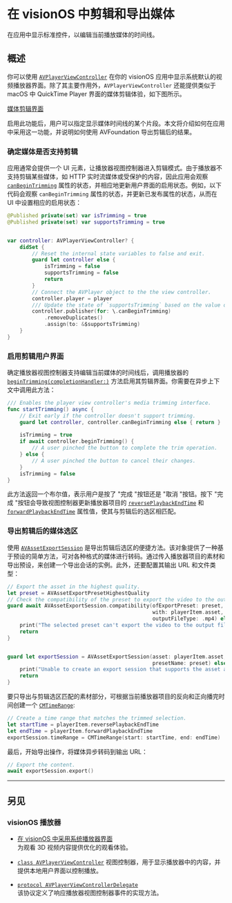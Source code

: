 # 在 visionOS 中剪辑和导出媒体

在应用中显示标准控件，以编辑当前播放媒体的时间线。

## 概述

你可以使用 [`AVPlayerViewController`](https://developer.apple.com/documentation/avkit/avplayerviewcontroller) 在你的 visionOS 应用中显示系统默认的视频播放器界面。除了其主要作用外，`AVPlayerViewController` 还能提供类似于 macOS 中 QuickTime Player 界面的媒体剪辑体验，如下图所示。

[媒体剪辑界面](https://docs-assets.developer.apple.com/published/68c56a39c0/renderedDark2x-1685984498.png)

启用此功能后，用户可以指定显示媒体时间线的某个片段。本文将介绍如何在应用中采用这一功能，并说明如何使用 AVFoundation 导出剪辑后的结果。

### 确定媒体是否支持剪辑

应用通常会提供一个 UI 元素，让播放器视图控制器进入剪辑模式。由于播放器不支持剪辑某些媒体，如 HTTP 实时流媒体或受保护的内容，因此应用会观察 [`canBeginTrimming`](https://developer.apple.com/documentation/avkit/avplayerviewcontroller/4131583-canbegintrimming) 属性的状态，并相应地更新用户界面的启用状态。例如，以下代码会观察 `canBeginTrimming` 属性的状态，并更新已发布属性的状态，从而在 UI 中设置相应的启用状态：

```swift
@Published private(set) var isTrimming = true
@Published private(set) var supportsTrimming = true


var controller: AVPlayerViewController? {
    didSet {
        // Reset the internal state variables to false and exit.
        guard let controller else {
            isTrimming = false
            supportsTrimming = false
            return
        }
        // Connect the AVPlayer object to the the view controller.
        controller.player = player
        /// Update the state of `supportsTrimming` based on the value of `canBeginTrimming`.
        controller.publisher(for: \.canBeginTrimming)
            .removeDuplicates()
            .assign(to: &$supportsTrimming)
    }
}
```

### 启用剪辑用户界面

确定播放器视图控制器支持编辑当前媒体的时间线后，调用播放器的 [`beginTrimming(completionHandler:)`](https://developer.apple.com/documentation/avkit/avplayerviewcontroller/4131582-begintrimming) 方法启用其剪辑界面。你需要在异步上下文中调用此方法：

```swift
/// Enables the player view controller's media trimming interface.
func startTrimming() async {
    // Exit early if the controller doesn't support trimming.
    guard let controller, controller.canBeginTrimming else { return }
    
    isTrimming = true
    if await controller.beginTrimming() {
        // A user pinched the button to complete the trim operation.
    } else {
        // A user pinched the button to cancel their changes.
    }
    isTrimming = false
}
```

此方法返回一个布尔值，表示用户是按了 "完成 "按钮还是 "取消 "按钮。按下 "完成 "按钮会导致视图控制器更新播放器项目的 [`reversePlaybackEndTime`](https://developer.apple.com/documentation/avfoundation/avplayeritem/1388438-reverseplaybackendtime) 和 [`forwardPlaybackEndTime`](https://developer.apple.com/documentation/avfoundation/avplayeritem/1385622-forwardplaybackendtime) 属性值，使其与剪辑后的选区相匹配。

### 导出剪辑后的媒体选区

使用 [`AVAssetExportSession`](https://developer.apple.com/documentation/avfoundation/avassetexportsession) 是导出剪辑后选区的便捷方法。该对象提供了一种基于预设的简单方法，可对各种格式的媒体进行转码。通过传入播放器项目的素材和导出预设，来创建一个导出会话的实例。此外，还要配置其输出 URL 和文件类型：

```swift
// Export the asset in the highest quality.
let preset = AVAssetExportPresetHighestQuality
// Check the compatibility of the preset to export the video to the output file type.
guard await AVAssetExportSession.compatibility(ofExportPreset: preset,
                                               with: playerItem.asset,
                                               outputFileType: .mp4) else {
    print("The selected preset can't export the video to the output file type.")
    return
}


guard let exportSession = AVAssetExportSession(asset: playerItem.asset,
                                               presetName: preset) else {
    print("Unable to create an export session that supports the asset and preset.")
    return
}
```

要只导出与剪辑选区匹配的素材部分，可根据当前播放器项目的反向和正向播完时间创建一个 [`CMTimeRange`](https://developer.apple.com/documentation/coremedia/cmtimerange):

```swift
// Create a time range that matches the trimmed selection.
let startTime = playerItem.reversePlaybackEndTime
let endTime = playerItem.forwardPlaybackEndTime
exportSession.timeRange = CMTimeRange(start: startTime, end: endTime)
```

最后，开始导出操作，将媒体异步转码到输出 URL：

```swift
// Export the content.
await exportSession.export()
```

---

## 另见

### visionOS 播放器

- [在 visionOS 中采用系统播放器界面](https://developer.apple.com/documentation/avkit/adopting_the_system_player_interface_in_visionos)  
为观看 3D 视频内容提供优化的观看体验。

- [`class AVPlayerViewController`](https://developer.apple.com/documentation/avkit/avplayerviewcontroller)
视图控制器，用于显示播放器中的内容，并提供本地用户界面以控制播放。  

- [`protocol AVPlayerViewControllerDelegate`](https://developer.apple.com/documentation/avkit/avplayerviewcontrollerdelegate)  
该协议定义了响应播放器视图控制器事件的实现方法。